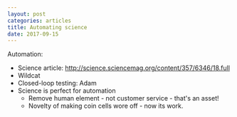```yaml
---
layout: post
categories: articles
title: Automating science
date: 2017-09-15
---
```


Automation:
- Science article: http://science.sciencemag.org/content/357/6346/18.full
- Wildcat
- Closed-loop testing: Adam
- Science is perfect for automation
  - Remove human element - not customer service - that's an asset!
  - Novelty of making coin cells wore off - now its work.
